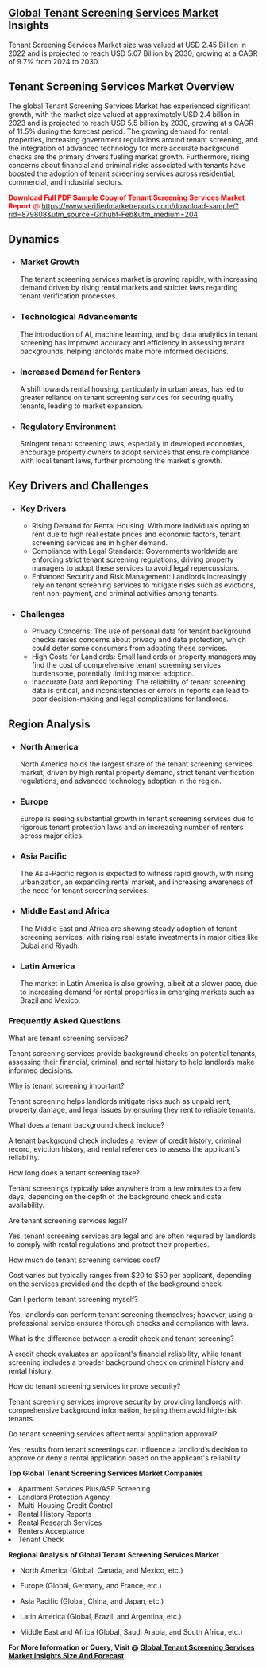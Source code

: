 <h2><a href="https://www.verifiedmarketreports.com/download-sample/?rid=879808&amp;utm_source=Githubf&amp;utm_medium=204" target="_blank">Global Tenant Screening Services Market</a> Insights</h2><p>Tenant Screening Services Market size was valued at USD 2.45 Billion in 2022 and is projected to reach USD 5.07 Billion by 2030, growing at a CAGR of 9.7% from 2024 to 2030.</p><p> <h2>Tenant Screening Services Market Overview</h2> <p>The global Tenant Screening Services Market has experienced significant growth, with the market size valued at approximately USD 2.4 billion in 2023 and is projected to reach USD 5.5 billion by 2030, growing at a CAGR of 11.5% during the forecast period. The growing demand for rental properties, increasing government regulations around tenant screening, and the integration of advanced technology for more accurate background checks are the primary drivers fueling market growth. Furthermore, rising concerns about financial and criminal risks associated with tenants have boosted the adoption of tenant screening services across residential, commercial, and industrial sectors.</p> <p><p><span class=""><span style="color: #ff0000;"><strong>Download Full PDF Sample Copy of Tenant Screening Services Market Report</strong> @ </span><a href="https://www.verifiedmarketreports.com/download-sample/?rid=879808&amp;utm_source=Githubf-Feb&amp;utm_medium=204" target="_blank">https://www.verifiedmarketreports.com/download-sample/?rid=879808&amp;utm_source=Githubf-Feb&amp;utm_medium=204</a></span></p></p> <h2>Dynamics</h2> <ul> <li><h3>Market Growth</h3> The tenant screening services market is growing rapidly, with increasing demand driven by rising rental markets and stricter laws regarding tenant verification processes.</li> <li><h3>Technological Advancements</h3> The introduction of AI, machine learning, and big data analytics in tenant screening has improved accuracy and efficiency in assessing tenant backgrounds, helping landlords make more informed decisions.</li> <li><h3>Increased Demand for Renters</h3> A shift towards rental housing, particularly in urban areas, has led to greater reliance on tenant screening services for securing quality tenants, leading to market expansion.</li> <li><h3>Regulatory Environment</h3> Stringent tenant screening laws, especially in developed economies, encourage property owners to adopt services that ensure compliance with local tenant laws, further promoting the market's growth.</li> </ul> <h2>Key Drivers and Challenges</h2> <ul> <li><h3>Key Drivers</h3> <ul> <li>Rising Demand for Rental Housing: With more individuals opting to rent due to high real estate prices and economic factors, tenant screening services are in higher demand.</li> <li>Compliance with Legal Standards: Governments worldwide are enforcing strict tenant screening regulations, driving property managers to adopt these services to avoid legal repercussions.</li> <li>Enhanced Security and Risk Management: Landlords increasingly rely on tenant screening services to mitigate risks such as evictions, rent non-payment, and criminal activities among tenants.</li> </ul> </li> <li><h3>Challenges</h3> <ul> <li>Privacy Concerns: The use of personal data for tenant background checks raises concerns about privacy and data protection, which could deter some consumers from adopting these services.</li> <li>High Costs for Landlords: Small landlords or property managers may find the cost of comprehensive tenant screening services burdensome, potentially limiting market adoption.</li> <li>Inaccurate Data and Reporting: The reliability of tenant screening data is critical, and inconsistencies or errors in reports can lead to poor decision-making and legal complications for landlords.</li> </ul> </li> </ul> <h2>Region Analysis</h2> <ul> <li><h3>North America</h3> North America holds the largest share of the tenant screening services market, driven by high rental property demand, strict tenant verification regulations, and advanced technology adoption in the region.</li> <li><h3>Europe</h3> Europe is seeing substantial growth in tenant screening services due to rigorous tenant protection laws and an increasing number of renters across major cities.</li> <li><h3>Asia Pacific</h3> The Asia-Pacific region is expected to witness rapid growth, with rising urbanization, an expanding rental market, and increasing awareness of the need for tenant screening services.</li> <li><h3>Middle East and Africa</h3> The Middle East and Africa are showing steady adoption of tenant screening services, with rising real estate investments in major cities like Dubai and Riyadh.</li> <li><h3>Latin America</h3> The market in Latin America is also growing, albeit at a slower pace, due to increasing demand for rental properties in emerging markets such as Brazil and Mexico.</li> </ul> <h3>Frequently Asked Questions</h3> <p>What are tenant screening services?</p> <p>Tenant screening services provide background checks on potential tenants, assessing their financial, criminal, and rental history to help landlords make informed decisions.</p> <p>Why is tenant screening important?</p> <p>Tenant screening helps landlords mitigate risks such as unpaid rent, property damage, and legal issues by ensuring they rent to reliable tenants.</p> <p>What does a tenant background check include?</p> <p>A tenant background check includes a review of credit history, criminal record, eviction history, and rental references to assess the applicant’s reliability.</p> <p>How long does a tenant screening take?</p> <p>Tenant screenings typically take anywhere from a few minutes to a few days, depending on the depth of the background check and data availability.</p> <p>Are tenant screening services legal?</p> <p>Yes, tenant screening services are legal and are often required by landlords to comply with rental regulations and protect their properties.</p> <p>How much do tenant screening services cost?</p> <p>Cost varies but typically ranges from $20 to $50 per applicant, depending on the services provided and the depth of the background check.</p> <p>Can I perform tenant screening myself?</p> <p>Yes, landlords can perform tenant screening themselves; however, using a professional service ensures thorough checks and compliance with laws.</p> <p>What is the difference between a credit check and tenant screening?</p> <p>A credit check evaluates an applicant's financial reliability, while tenant screening includes a broader background check on criminal history and rental history.</p> <p>How do tenant screening services improve security?</p> <p>Tenant screening services improve security by providing landlords with comprehensive background information, helping them avoid high-risk tenants.</p> <p>Do tenant screening services affect rental application approval?</p> <p>Yes, results from tenant screenings can influence a landlord’s decision to approve or deny a rental application based on the applicant's reliability.</p> </p><p><strong>Top Global Tenant Screening Services Market Companies</strong></p><div data-test-id=""><p><li>Apartment Services Plus/ASP Screening</li><li> Landlord Protection Agency</li><li> Multi-Housing Credit Control</li><li> Rental History Reports</li><li> Rental Research Services</li><li> Renters Acceptance</li><li> Tenant Check</li></p><div><strong>Regional Analysis of&nbsp;Global Tenant Screening Services Market</strong></div><ul><li dir="ltr"><p dir="ltr">North America&nbsp;(Global, Canada, and Mexico, etc.)</p></li><li dir="ltr"><p dir="ltr">Europe (Global, Germany, and France, etc.)</p></li><li dir="ltr"><p dir="ltr">Asia Pacific&nbsp;(Global, China, and Japan, etc.)</p></li><li dir="ltr"><p dir="ltr">Latin America&nbsp;(Global, Brazil, and Argentina, etc.)</p></li><li dir="ltr">Middle East and Africa&nbsp;(Global, Saudi Arabia, and South Africa, etc.)</li></ul><p><strong>For More Information or Query, Visit @&nbsp;</strong><strong><a href="https://www.verifiedmarketreports.com/product/tenant-screening-services-market/?utm_source=Githubf&amp;utm_medium=204" target="_blank">Global Tenant Screening Services Market Insights Size And Forecast</a></strong></p></div>
